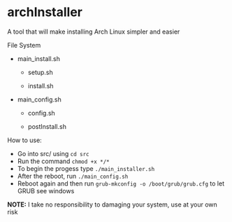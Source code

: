 # archInstaller
A tool that will make installing Arch Linux simpler and easier

File System

- main_install.sh

  - setup.sh
 
  - install.sh
 
 - main_config.sh

   - config.sh
  
   - postInstall.sh
  
How to use:
- Go into src/ using `cd src`
- Run the command `chmod +x */*`
- To begin the progess type `./main_installer.sh`
- After the reboot, run `./main_config.sh`
- Reboot again and then run `grub-mkconfig -o /boot/grub/grub.cfg` to let GRUB see windows

**NOTE:** I take no responsibility to damaging your system, use at your own risk
